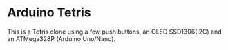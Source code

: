 # Arduino Tetris

This is a Tetris clone using a few push buttons, an OLED SSD1306(I2C) and an ATMega328P
(Arduino Uno/Nano).
